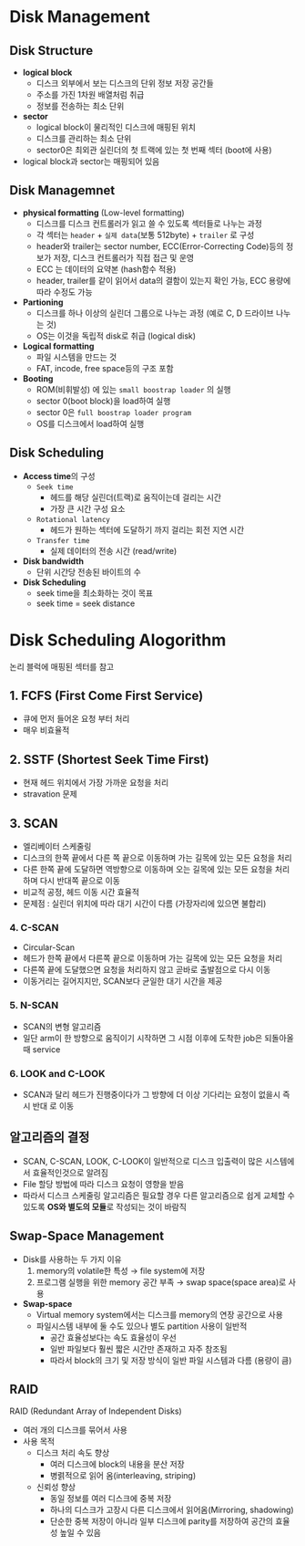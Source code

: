# Disk Management

## Disk Structure

- **logical block**
    - 디스크 외부에서 보는 디스크의 단위 정보 저장 공간들
    - 주소를 가진 1차원 배열처럼 취급
    - 정보를 전송하는 최소 단위
- **sector**
    - logical block이 물리적인 디스크에 매핑된 위치
    - 디스크를 관리하는 최소 단위
    - sector0은 최외관 실린더의 첫 트랙에 있는 첫 번째 섹터 (boot에 사용)
- logical block과 sector는 매핑되어 있음

## Disk Managemnet

- **physical formatting** (Low-level formatting)
    - 디스크를 디스크 컨트롤러가 읽고 쓸 수 있도록 섹터들로 나누는 과정
    - 각 섹터는 `header` + `실제 data`(보통 512byte) + `trailer` 로 구성
    - header와 trailer는 sector number, ECC(Error-Correcting Code)등의 정보가 저장, 디스크 컨트롤러가 직접 접근 및 운영
    - ECC 는 데이터의 요약본 (hash함수 적용)
    - header, trailer를 같이 읽어서 data의 결함이 있는지 확인 가능, ECC 용량에 따라 수정도 가능
- **Partioning**
    - 디스크를 하나 이상의 실린더 그룹으로 나누는 과정 (예로 C, D 드라이브 나누는 것) 
    - OS는 이것을 독립적 disk로 취급 (logical disk)
- **Logical formatting**
    - 파일 시스템을 만드는 것
    - FAT, incode, free space등의 구조 포함
- **Booting**
    - ROM(비휘발성) 에 있는 `small boostrap loader` 의 실행
    - sector 0(boot block)을 load하여 실행
    - sector 0은 `full boostrap loader program`
    - OS를 디스크에서 load하여 실행

## Disk Scheduling

- **Access time**의 구성
    - `Seek time`
        - 헤드를 해당 실린더(트랙)로 움직이는데 걸리는 시간
        - 가장 큰 시간 구성 요소
    - `Rotational latency`
        - 헤드가 원하는 섹터에 도달하기 까지 걸리는 회전 지연 시간
    - `Transfer time`
        - 실제 데이터의 전송 시간 (read/write)
- **Disk bandwidth**
    - 단위 시간당 전송된 바이트의 수
- **Disk Scheduling**
    - seek time을 최소화하는 것이 목표
    - seek time = seek distance

# Disk Scheduling Alogorithm

논리 블럭에 매핑된 섹터를 참고

## 1. FCFS (First Come First Service)

- 큐에 먼저 들어온 요청 부터 처리
- 매우 비효율적

## 2. SSTF (Shortest Seek Time First)

- 현재 헤드 위치에서 가장 가까운 요청을 처리
- stravation 문제

## 3. SCAN

- 엘리베이터 스케줄링
- 디스크의 한쪽 끝에서 다른 쪽 끝으로 이동하며 가는 길목에 있는 모든 요청을 처리
- 다른 한쪽 끝에 도달하면 역방향으로 이동하며 오는 길목에 있는 모든 요청을 처리하며 다시 반대쪽 끝으로 이동
- 비교적 공정, 헤드 이동 시간 효율적
- 문제점 : 실린더 위치에 따라 대기 시간이 다름 (가장자리에 있으면 불합리)

### 4. C-SCAN

- Circular-Scan
- 헤드가 한쪽 끝에서 다른쪽 끝으로 이동하며 가는 길목에 있는 모든 요청을 처리
- 다른쪽 끝에 도달했으면 요청을 처리하지 않고 곧바로 출발점으로 다시 이동
- 이동거리는 길어지지만, SCAN보다 균일한 대기 시간을 제공

### 5. N-SCAN

- SCAN의 변형 알고리즘
- 일단 arm이 한 방향으로 움직이기 시작하면 그 시점 이후에 도착한 job은 되돌아올 때 service

### 6. LOOK and C-LOOK

- SCAN과 달리 헤드가 진행중이다가 그 방향에 더 이상 기다리는 요청이 없을시 즉시 반대 로 이동

## 알고리즘의 결정

- SCAN, C-SCAN, LOOK, C-LOOK이 일반적으로 디스크 입출력이 많은 시스템에서 효율적인것으로 알려짐
- File 할당 방법에 따라 디스크 요청이 영향을 받음
- 따라서 디스크 스케줄링 알고리즘은 필요할 경우 다른 알고리즘으로 쉽게 교체할 수 있도록 **OS와 별도의 모듈**로 작성되는 것이 바람직

## Swap-Space Management

- Disk를 사용하는 두 가지 이유
    1. memory의 volatile한 특성 → file system에 저장
    2. 프로그램 실행을 위한 memory 공간 부족 → swap space(space area)로 사용
- **Swap-space**
    - Virtual memory system에서는 디스크를 memory의 연장 공간으로 사용
    - 파일시스템 내부에 둘 수도 있으나 별도 partition 사용이 일반적
        - 공간 효율성보다는 속도 효율성이 우선
        - 일반 파일보다 훨씬 짧은 시간만 존재하고 자주 참조됨
        - 따라서 block의 크기 및 저장 방식이 일반 파일 시스템과 다름 (용량이 큼)

## RAID

RAID (Redundant Array of Independent Disks)

- 여러 개의 디스크를 묶어서 사용
- 사용 목적
    - 디스크 처리 속도 향상
        - 여러 디스크에 block의 내용을 분산 저장
        - 병렭적으로 읽어 옴(interleaving, striping)
    - 신뢰성 향상
        - 동일 정보를 여러 디스크에 중복 저장
        - 하나의 디스크가 고장시 다른 디스크에서 읽어옴(Mirroring, shadowing)
        - 단순한 중복 저장이 아니라 일부 디스크에 parity를 저장하여 공간의 효율성 높일 수 있음
